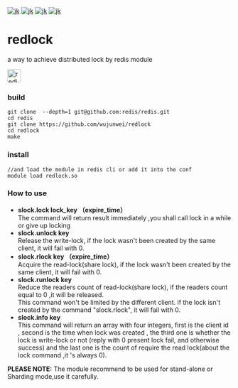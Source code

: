 [![jk](https://img.shields.io/github/stars/wujunwei/redlock?color=blue)](https://github.com/wujunwei/redlock)
[![jk](https://img.shields.io/github/watchers/wujunwei/redlock?color=green)](https://github.com/wujunwei/redlock)
[![jk](https://img.shields.io/github/forks/wujunwei/redlock?color=red)](https://github.com/wujunwei/redlock)
[![jk](https://img.shields.io/badge/support_by-adam-C70039.svg?style=flat-square)]()

# redlock
a way to achieve  distributed lock by redis module

<img src="https://upload.wikimedia.org/wikipedia/en/6/6b/Redis_Logo.svg" alt="redis" height="30" />


### build

```
git clone  --depth=1 git@github.com:redis/redis.git
cd redis
git clone https://github.com/wujunwei/redlock
cd redlock
make
```

### install

```
//and load the module in redis cli or add it into the conf
module load redlock.so
```
### How to use

* **slock.lock lock_key （expire_time）**
<br />The command will return result immediately ,you shall call lock in a while or give up locking
* **slock.unlock key**
<br />Release the write-lock, if the lock wasn't been created by the same client, it will fail with 0.
* **slock.rlock key （expire_time）**
<br />Acquire the read-lock(share lock), if the lock wasn't been created by the same client, it will fail with 0.
* **slock.runlock key**
<br />Reduce the readers count of read-lock(share lock), if the readers count equal to 0 ,it will be released.
<br />This command won't be limited by the different client. if the lock isn't created by the command "slock.rlock", it will fail with 0.
* **slock.info key**
 <br />This command will return an array with four integers, first is the client id , second is the time when lock was created , the third one is whether the lock is write-lock or not (reply with 0 present lock fail, and otherwise success) and the last one is the count of require the read lock(about the lock command ,it 's always 0).

**PLEASE NOTE:** The module  recommend to be used for stand-alone or Sharding mode,use it carefully.
